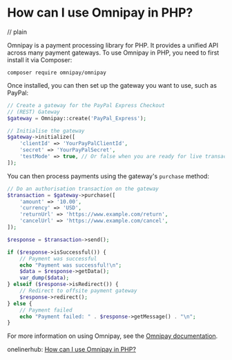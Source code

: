 # How can I use Omnipay in PHP?
// plain

Omnipay is a payment processing library for PHP. It provides a unified API across many payment gateways. To use Omnipay in PHP, you need to first install it via Composer:

```
composer require omnipay/omnipay
```

Once installed, you can then set up the gateway you want to use, such as PayPal:

```php
// Create a gateway for the PayPal Express Checkout
// (REST) Gateway
$gateway = Omnipay::create('PayPal_Express');

// Initialise the gateway
$gateway->initialize([
    'clientId' => 'YourPayPalClientId',
    'secret' => 'YourPayPalSecret',
    'testMode' => true, // Or false when you are ready for live transactions
]);
```

You can then process payments using the gateway's `purchase` method:

```php
// Do an authorisation transaction on the gateway
$transaction = $gateway->purchase([
    'amount' => '10.00',
    'currency' => 'USD',
    'returnUrl' => 'https://www.example.com/return',
    'cancelUrl' => 'https://www.example.com/cancel',
]);

$response = $transaction->send();

if ($response->isSuccessful()) {
    // Payment was successful
    echo "Payment was successful!\n";
    $data = $response->getData();
    var_dump($data);
} elseif ($response->isRedirect()) {
    // Redirect to offsite payment gateway
    $response->redirect();
} else {
    // Payment failed
    echo "Payment failed: " . $response->getMessage() . "\n";
}
```

For more information on using Omnipay, see the [Omnipay documentation](https://omnipay.thephpleague.com/).

onelinerhub: [How can I use Omnipay in PHP?](https://onelinerhub.com/php-omnipay/how-can-i-use-omnipay-in-php)